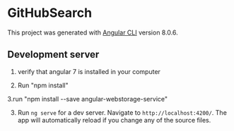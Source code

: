 # GitHubSearch

This project was generated with [Angular CLI](https://github.com/angular/angular-cli) version 8.0.6.

## Development server
1. verify that angular 7 is installed in your computer

2. Run "npm install"

3.run "npm install --save angular-webstorage-service"

3. Run `ng serve` for a dev server. Navigate to `http://localhost:4200/`. The app will automatically reload if you change any of the source files.



